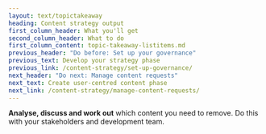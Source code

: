 ```yaml
---
layout: text/topictakeaway
heading: Content strategy output
first_column_header: What you'll get
second_column_header: What to do
first_column_content: topic-takeaway-listitems.md
previous_header: "Do before: Set up your governance"
previous_text: Develop your strategy phase
previous_link: /content-strategy/set-up-governance/
next_header: "Do next: Manage content requests"
next_text: Create user-centred content phase
next_link: /content-strategy/manage-content-requests/
---
```


**Analyse, discuss and work out** which content you need to remove. Do this with your stakeholders and development team.
